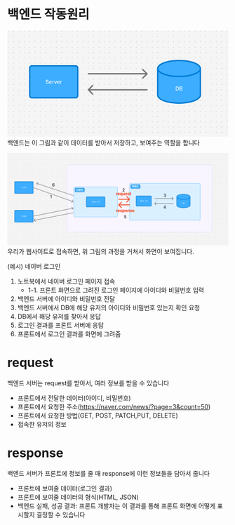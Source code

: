 # 백엔드 작동원리

![백엔드 작동원리](./images/structure.png)    
백엔드는 이 그림과 같이 데이터를 받아서 저장하고, 보여주는 역할을 합니다  

![웹 작동 원리](./images/web.png)    
우리가 웹사이트로 접속하면, 위 그림의 과정을 거쳐서 화면이 보여집니다.  

(예시) 네이버 로그인
1. 노트북에서 네이버 로그인 페이지 접속
    - 1-1. 프론트 화면으로 그려진 로그인 페이지에 아이디와 비밀번호 입력
2. 백엔드 서버에 아이디와 비밀번호 전달
3. 백엔드 서버에서 DB에 해당 유저의 아이디와 비밀번호 있는지 확인 요청
4. DB에서 해당 유저를 찾아서 응답
5. 로그인 결과를 프론트 서버에 응답
6. 프론트에서 로그인 결과를 화면에 그려줌

# request
백엔드 서버는 request를 받아서, 여러 정보를 받을 수 있습니다
- 프론트에서 전달한 데이터(아이디, 비밀번호)
- 프론트에서 요청한 주소(https://naver.com/news/?page=3&count=50)
- 프론트에서 요청한 방법(GET, POST, PATCH,PUT, DELETE)
- 접속한 유저의 정보

# response
백엔드 서버가 프론트에 정보를 줄 때 response에 이런 정보들을 담아서 줍니다
- 프론트에 보여줄 데이터(로그인 결과)
- 프론트에 보여줄 데이터의 형식(HTML, JSON)
- 백엔드 실패, 성공 결과: 프론트 개발자는 이 결과를 통해 프론트 화면에 어떻게 표시할지 결정할 수 있습니다
